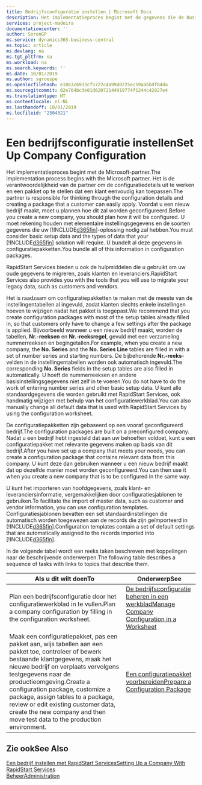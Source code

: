 ```yaml
---
title: Bedrijfsconfiguratie instellen | Microsoft Docs
description: Het implementatieproces begint met de gegevens die de Business Central-oplossing vereist. U bundelt al deze gegevens in configuratiepakketten.
services: project-madeira
documentationcenter: ''
author: SorenGP
ms.service: dynamics365-business-central
ms.topic: article
ms.devlang: na
ms.tgt_pltfrm: na
ms.workload: na
ms.search.keywords: ''
ms.date: 10/01/2019
ms.author: sgroespe
ms.openlocfilehash: e1863c6933cf5722c4a9940225ec59aabbdf84da
ms.sourcegitcommit: 02e704bc3e01d62072144919774f1244c42827e4
ms.translationtype: HT
ms.contentlocale: nl-NL
ms.lasthandoff: 10/01/2019
ms.locfileid: "2304321"
---
```

# <a name="set-up-company-configuration"></a><span data-ttu-id="cab7e-104">Een bedrijfsconfiguratie instellen</span><span class="sxs-lookup"><span data-stu-id="cab7e-104">Set Up Company Configuration</span></span>
<span data-ttu-id="cab7e-105">Het implementatieproces begint met de Microsoft-partner.</span><span class="sxs-lookup"><span data-stu-id="cab7e-105">The implementation process begins with the Microsoft partner.</span></span> <span data-ttu-id="cab7e-106">Het is de verantwoordelijkheid van de partner om de configuratiedetails uit te werken en een pakket op te stellen dat een klant eenvoudig kan toepassen.</span><span class="sxs-lookup"><span data-stu-id="cab7e-106">The partner is responsible for thinking through the configuration details and creating a package that a customer can easily apply.</span></span> <span data-ttu-id="cab7e-107">Voordat u een nieuw bedrijf maakt, moet u plannen hoe dit zal worden geconfigureerd.</span><span class="sxs-lookup"><span data-stu-id="cab7e-107">Before you create a new company, you should plan how it will be configured.</span></span> <span data-ttu-id="cab7e-108">U moet rekening houden met elementaire instellingsgegevens en de soorten gegevens die uw [!INCLUDE[d365fin](includes/d365fin_md.md)]-oplossing nodig zal hebben.</span><span class="sxs-lookup"><span data-stu-id="cab7e-108">You must consider basic setup data and the types of data that your [!INCLUDE[d365fin](includes/d365fin_md.md)] solution will require.</span></span> <span data-ttu-id="cab7e-109">U bundelt al deze gegevens in configuratiepakketten.</span><span class="sxs-lookup"><span data-stu-id="cab7e-109">You bundle all of this information in configuration packages.</span></span>

<span data-ttu-id="cab7e-110">RapidStart Services bieden u ook de hulpmiddelen die u gebruikt om uw oude gegevens te migreren, zoals klanten en leveranciers.</span><span class="sxs-lookup"><span data-stu-id="cab7e-110">RapidStart Services also provides you with the tools that you will use to migrate your legacy data, such as customers and vendors.</span></span>  

<span data-ttu-id="cab7e-111">Het is raadzaam om configuratiepakketten te maken met de meeste van de instellingentabellen al ingevuld, zodat klanten slechts enkele instellingen hoeven te wijzigen nadat het pakket is toegepast.</span><span class="sxs-lookup"><span data-stu-id="cab7e-111">We recommend that you create configuration packages with most of the setup tables already filled in, so that customers only have to change a few settings after the package is applied.</span></span> <span data-ttu-id="cab7e-112">Bijvoorbeeld wanneer u een nieuw bedrijf maakt, worden de tabellen, **Nr.-reeksen** en **Nr.-reeksregel**, gevuld met een verzameling nummerreeksen en begingetallen.</span><span class="sxs-lookup"><span data-stu-id="cab7e-112">For example, when you create a new company, the **No. Series** and the **No. Series Line** tables are filled in with a set of number series and starting numbers.</span></span> <span data-ttu-id="cab7e-113">De bijbehorende **Nr.-reeks**-velden in de instellingentabellen worden ook automatisch ingevuld.</span><span class="sxs-lookup"><span data-stu-id="cab7e-113">The corresponding **No. Series** fields in the setup tables are also filled in automatically.</span></span> <span data-ttu-id="cab7e-114">U hoeft de nummerreeksen en andere basisinstellingsgegevens niet zelf in te voeren.</span><span class="sxs-lookup"><span data-stu-id="cab7e-114">You do not have to do the work of entering number series and other basic setup data.</span></span> <span data-ttu-id="cab7e-115">U kunt alle standaardgegevens die worden gebruikt met RapidStart Services, ook handmatig wijzigen met behulp van het configuratiewerkblad.</span><span class="sxs-lookup"><span data-stu-id="cab7e-115">You can also manually change all default data that is used with RapidStart Services by using the configuration worksheet.</span></span>  

<span data-ttu-id="cab7e-116">De configuratiepakketten zijn gebaseerd op een vooraf geconfigureerd bedrijf.</span><span class="sxs-lookup"><span data-stu-id="cab7e-116">The configuration packages are built on a preconfigured company.</span></span> <span data-ttu-id="cab7e-117">Nadat u een bedrijf hebt ingesteld dat aan uw behoeften voldoet, kunt u een configuratiepakket met relevante gegevens maken op basis van dit bedrijf.</span><span class="sxs-lookup"><span data-stu-id="cab7e-117">After you have set up a company that meets your needs, you can create a configuration package that contains relevant data from this company.</span></span> <span data-ttu-id="cab7e-118">U kunt deze dan gebruiken wanneer u een nieuw bedrijf maakt dat op dezelfde manier moet worden geconfigureerd.</span><span class="sxs-lookup"><span data-stu-id="cab7e-118">You can then use it when you create a new company that is to be configured in the same way.</span></span>  

<span data-ttu-id="cab7e-119">U kunt het importeren van hoofdgegevens, zoals klant- en leveranciersinformatie, vergemakkelijken door configuratiesjablonen te gebruiken.</span><span class="sxs-lookup"><span data-stu-id="cab7e-119">To facilitate the import of master data, such as customer and vendor information, you can use configuration templates.</span></span> <span data-ttu-id="cab7e-120">Configuratiesjablonen bevatten een set standaardinstellingen die automatisch worden toegewezen aan de records die zijn geïmporteerd in [!INCLUDE[d365fin](includes/d365fin_md.md)].</span><span class="sxs-lookup"><span data-stu-id="cab7e-120">Configuration templates contain a set of default settings that are automatically assigned to the records imported into [!INCLUDE[d365fin](includes/d365fin_md.md)].</span></span>

<span data-ttu-id="cab7e-121">In de volgende tabel wordt een reeks taken beschreven met koppelingen naar de beschrijvende onderwerpen.</span><span class="sxs-lookup"><span data-stu-id="cab7e-121">The following table describes a sequence of tasks with links to topics that describe them.</span></span>

|<span data-ttu-id="cab7e-122">**Als u dit wilt doen**</span><span class="sxs-lookup"><span data-stu-id="cab7e-122">**To**</span></span>|<span data-ttu-id="cab7e-123">**Onderwerp**</span><span class="sxs-lookup"><span data-stu-id="cab7e-123">**See**</span></span>|  
|------------|-------------|  
|<span data-ttu-id="cab7e-124">Plan een bedrijfsconfiguratie door het configuratiewerkblad in te vullen.</span><span class="sxs-lookup"><span data-stu-id="cab7e-124">Plan a company configuration by filling in the configuration worksheet.</span></span>|[<span data-ttu-id="cab7e-125">De bedrijfsconfiguratie beheren in een werkblad</span><span class="sxs-lookup"><span data-stu-id="cab7e-125">Manage Company Configuration in a Worksheet</span></span>](admin-how-to-manage-company-configuration-in-a-worksheet.md)|  
|<span data-ttu-id="cab7e-126">Maak een configuratiepakket, pas een pakket aan, wijs tabellen aan een pakket toe, controleer of bewerk bestaande klantgegevens, maak het nieuwe bedrijf en verplaats vervolgens testgegevens naar de productieomgeving.</span><span class="sxs-lookup"><span data-stu-id="cab7e-126">Create a configuration package, customize a package, assign tables to a package, review or edit existing customer data, create the new company and then move test data to the production environment.</span></span>|[<span data-ttu-id="cab7e-127">Een configuratiepakket voorbereiden</span><span class="sxs-lookup"><span data-stu-id="cab7e-127">Prepare a Configuration Package</span></span>](admin-how-to-prepare-a-configuration-package.md)| 

## <a name="see-also"></a><span data-ttu-id="cab7e-128">Zie ook</span><span class="sxs-lookup"><span data-stu-id="cab7e-128">See Also</span></span>  
[<span data-ttu-id="cab7e-129">Een bedrijf instellen met RapidStart Services</span><span class="sxs-lookup"><span data-stu-id="cab7e-129">Setting Up a Company With RapidStart Services</span></span>](admin-set-up-a-company-with-rapidstart.md)  
[<span data-ttu-id="cab7e-130">Beheer</span><span class="sxs-lookup"><span data-stu-id="cab7e-130">Administration</span></span>](admin-setup-and-administration.md)
